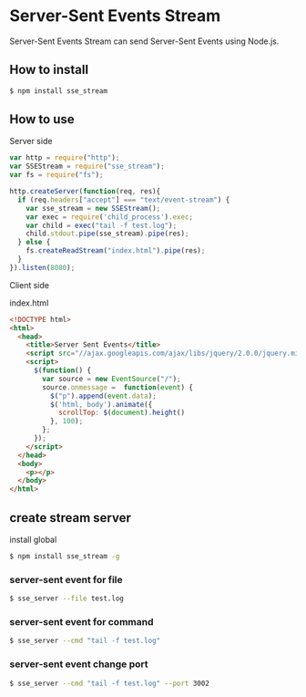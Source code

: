 # Server-Sent Events Stream

Server-Sent Events Stream can send Server-Sent Events using Node.js.

## How to install

```bash
$ npm install sse_stream
```

## How to use

Server side
```js
var http = require("http");
var SSEStream = require("sse_stream");
var fs = require("fs");

http.createServer(function(req, res){
  if (req.headers["accept"] === "text/event-stream") {
    var sse_stream = new SSEStream();
    var exec = require('child_process').exec;
    var child = exec("tail -f test.log");
    child.stdout.pipe(sse_stream).pipe(res);
  } else {
    fs.createReadStream("index.html").pipe(res);
  }
}).listen(8080);
```

Client side

index.html
```html
<!DOCTYPE html>
<html>
  <head>
    <title>Server Sent Events</title>
    <script src="//ajax.googleapis.com/ajax/libs/jquery/2.0.0/jquery.min.js"></script>
    <script>
      $(function() {
        var source = new EventSource("/");
        source.onmessage =  function(event) {
          $("p").append(event.data);
          $('html, body').animate({
            scrollTop: $(document).height()
          }, 100);
        };
      });
    </script>
  </head>
  <body>
    <p></p>
  </body>
</html>
```

## create stream server
install global
```bash
$ npm install sse_stream -g
```

### server-sent event for file
```bash
$ sse_server --file test.log
```

### server-sent event for command
```bash
$ sse_server --cmd "tail -f test.log"
```

### server-sent event change port
```bash
$ sse_server --cmd "tail -f test.log" --port 3002
```
